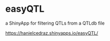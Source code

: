 # easyQTL

a ShinyApp for filtering QTLs from a QTLdb file


https://hanielcedraz.shinyapps.io/easyQTL/
